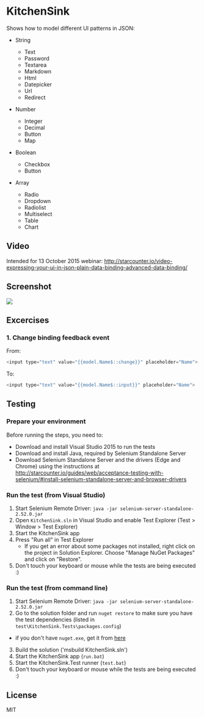 # KitchenSink

Shows how to model different UI patterns in JSON:

- String
   - Text
   - Password
   - Textarea
   - Markdown
   - Html
   - Datepicker
   - Url
   - Redirect

- Number
   - Integer
   - Decimal
   - Button
   - Map

- Boolean
   - Checkbox
   - Button

- Array
   - Radio
   - Dropdown
   - Radiolist
   - Multiselect
   - Table
   - Chart

## Video

Intended for 13 October 2015 webinar: http://starcounter.io/video-expressing-your-ui-in-json-plain-data-binding-advanced-data-binding/

## Screenshot

![](https://raw.githubusercontent.com/StarcounterSamples/KitchenSink/master/screenshot.png)

## Excercises

### 1. Change binding feedback event

From:

```cs
<input type="text" value="{{model.Name$::change}}" placeholder="Name">
```

To:

```cs
<input type="text" value="{{model.Name$::input}}" placeholder="Name">
```

## Testing

### Prepare your environment

Before running the steps, you need to:

- Download and install Visual Studio 2015 to run the tests
- Download and install Java, required by Selenium Standalone Server
- Download Selenium Standalone Server and the drivers (Edge and Chrome) using the instructions at http://starcounter.io/guides/web/acceptance-testing-with-selenium/#install-selenium-standalone-server-and-browser-drivers

### Run the test (from Visual Studio)

1. Start Selenium Remote Driver: `java -jar selenium-server-standalone-2.52.0.jar`
2. Open `KitchenSink.sln` in Visual Studio and enable Test Explorer (Test > Window > Test Explorer)
3. Start the KitchenSink app
4. Press "Run all" in Test Explorer
   - If you get an error about some packages not installed, right click on the project in Solution Explorer. Choose "Manage NuGet Packages" and click on "Restore".
5. Don't touch your keyboard or mouse while the tests are being executed :)

### Run the test (from command line)

1. Start Selenium Remote Driver: `java -jar selenium-server-standalone-2.52.0.jar`
2. Go to the solution folder and run `nuget restore` to make sure you have the test dependencies (listed in `test\KitchenSink.Tests\packages.config`)
 - if you don't have `nuget.exe`, get it from [here](http://docs.nuget.org/Consume/Command-Line-Reference)
3. Build the solution ('msbuild KitchenSink.sln')
4. Start the KitchenSink app (`run.bat`)
5. Start the KitchenSink.Test runner (`test.bat`)
6. Don't touch your keyboard or mouse while the tests are being executed :)

## License

MIT
